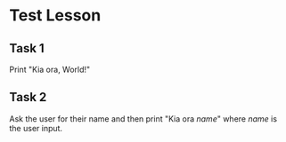 # Test Lesson

## Task 1
Print "Kia ora, World!"

## Task 2
Ask the user for their name and then print "Kia ora <i>name</i>" where <i>name</i> is the user input.
